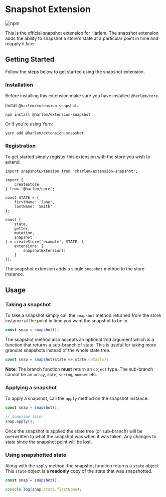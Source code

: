 # Snapshot Extension

![npm](https://img.shields.io/npm/v/@harlem/extension-snapshot)

This is the official snapshot extension for Harlem. The snapshot extension adds the ability to snapshot a store's state at a particular point in time and reapply it later. 

## Getting Started

Follow the steps below to get started using the snapshot extension.

### Installation

Before installing this extension make sure you have installed `@harlem/core`.

Install `@harlem/extension-snapshot`:
```
npm install @harlem/extension-snapshot
```
Or if you're using Yarn:
```
yarn add @harlem/extension-snapshot
```

### Registration

To get started simply register this extension with the store you wish to extend.

```typescript{16,19}
import snapshotExtension from '@harlem/extension-snapshot';

import {
    createStore
} from '@harlem/core';

const STATE = {
    firstName: 'Jane',
    lastName: 'Smith'
};

const {
    state,
    getter,
    mutation,
    snapshot
} = createStore('example', STATE, {
    extensions: [
        snapshotExtension()
    ]
});
```

The snapshot extension adds a single `snapshot` method to the store instance.


## Usage

### Taking a snapshot
To take a snapshot simply call the `snapshot` method returned from the store instance at the point in time you want the snapshot to be in.

```typescript
const snap = snapshot();
```

The snapshot method also accepts an optional 2nd argument which is a function that returns a sub-branch of state. This is useful for taking more granular snapshots instead of the whole state tree.

```typescript
const snap = snapshot(state => state.details);
```

**Note**: The branch function **must** return an `object` type. The sub-branch cannot be an `array`, `date`, `string`, `number` etc.


### Applying a snapshot
To apply a snapshot, call the `apply` method on the snapshot instance.

```typescript
const snap = snapshot();

// Sometime later
snap.apply();
```

Once the snapshot is applied the state tree (or sub-branch) will be overwritten to what the snapshot was when it was taken. Any changes to state since the snapshot point will be lost.


### Using snapshotted state
Along with the `apply` method, the snapshot function returns a `state` object. This `state` object is a **readonly** copy of the state that was snapshotted.

```typescript
const snap = snapshot();

console.log(snap.state.firstName);
```